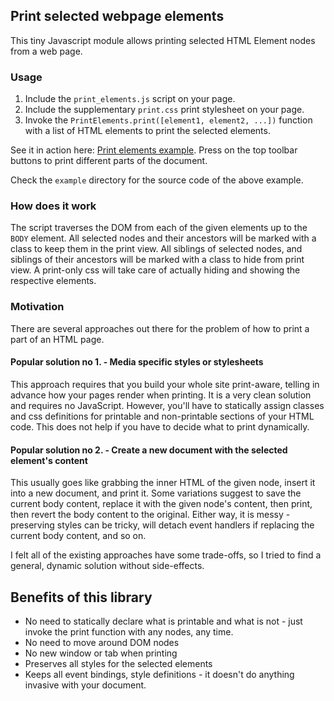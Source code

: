 ## Print selected webpage elements 

This tiny Javascript module allows printing selected HTML Element nodes from a web page.

### Usage

1. Include the `print_elements.js` script on your page.
2. Include the supplementary `print.css` print stylesheet on your page.
2. Invoke the `PrintElements.print([element1, element2, ...])` function with a list of HTML elements to print the selected elements.

See it in action here: [Print elements example](https://szepeshazi.github.io/print-elements/example/). Press on the top toolbar buttons to print different parts of the document.

Check the `example` directory for the source code of the above example.

### How does it work

The script traverses the DOM from each of the given elements up to the `BODY` element. All selected nodes and their ancestors 
will be marked with a class to keep them in the print view. All siblings of selected nodes, and
siblings of their ancestors will be marked with a class to hide from print view. 
A print-only css will take care of actually hiding and showing the respective elements.

### Motivation

There are several approaches out there for the problem of how to print a part of an HTML page. 

#### Popular solution no 1. - Media specific styles or stylesheets

This approach requires that you build your whole site print-aware, telling in advance how your pages render when printing. 
It is a very clean solution and requires no JavaScript.
However, you'll have to statically assign classes and css definitions for printable and non-printable sections of your HTML code.
This does not help if you have to decide what to print dynamically.

#### Popular solution no 2. - Create a new document with the selected element's content

This usually goes like grabbing the inner HTML of the given node, insert it into a new document, and print it. 
Some variations suggest to save the current body content, replace it with the given node's content, then print, then revert the body content to the original.
Either way, it is messy - preserving styles can be tricky, will detach event handlers if replacing the current body content, and so on. 


I felt all of the existing approaches have some trade-offs, so I tried to find a general, dynamic solution without side-effects.

## Benefits of this library

* No need to statically declare what is printable and what is not - just invoke the print function with any nodes, any time.
* No need to move around DOM nodes
* No new window or tab when printing
* Preserves all styles for the selected elements
* Keeps all event bindings, style definitions - it doesn't do anything invasive with your document.
